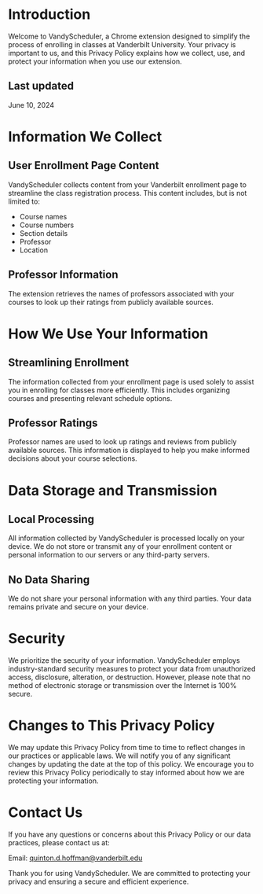 # Introduction

Welcome to VandyScheduler, a Chrome extension designed to simplify the process of enrolling in classes at Vanderbilt University. Your privacy is important to us, and this Privacy Policy explains how we collect, use, and protect your information when you use our extension.

## Last updated

June 10, 2024

# Information We Collect

## User Enrollment Page Content

VandyScheduler collects content from your Vanderbilt enrollment page to streamline the class registration process. This content includes, but is not limited to:

- Course names
- Course numbers
- Section details
- Professor
- Location

## Professor Information

The extension retrieves the names of professors associated with your courses to look up their ratings from publicly available sources.

# How We Use Your Information

## Streamlining Enrollment

The information collected from your enrollment page is used solely to assist you in enrolling for classes more efficiently. This includes organizing courses and presenting relevant schedule options.

## Professor Ratings

Professor names are used to look up ratings and reviews from publicly available sources. This information is displayed to help you make informed decisions about your course selections.

# Data Storage and Transmission

## Local Processing

All information collected by VandyScheduler is processed locally on your device. We do not store or transmit any of your enrollment content or personal information to our servers or any third-party servers.

## No Data Sharing

We do not share your personal information with any third parties. Your data remains private and secure on your device.

# Security

We prioritize the security of your information. VandyScheduler employs industry-standard security measures to protect your data from unauthorized access, disclosure, alteration, or destruction. However, please note that no method of electronic storage or transmission over the Internet is 100% secure.

# Changes to This Privacy Policy

We may update this Privacy Policy from time to time to reflect changes in our practices or applicable laws. We will notify you of any significant changes by updating the date at the top of this policy. We encourage you to review this Privacy Policy periodically to stay informed about how we are protecting your information.

# Contact Us

If you have any questions or concerns about this Privacy Policy or our data practices, please contact us at:

Email: quinton.d.hoffman@vanderbilt.edu

Thank you for using VandyScheduler. We are committed to protecting your privacy and ensuring a secure and efficient experience.
